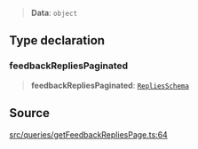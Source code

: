> **Data**: `object`

## Type declaration

### feedbackRepliesPaginated

> **feedbackRepliesPaginated**: [`RepliesSchema`](api%5Cinterfaces%5CRepliesSchema.md)

## Source

[src/queries/getFeedbackRepliesPage.ts:64](https://github.com/bhavjitChauhan/khan-api/blob/214cc6672777162cd3ec638a3ad3a22f7fe37e04/src/queries/getFeedbackRepliesPage.ts#L64)
